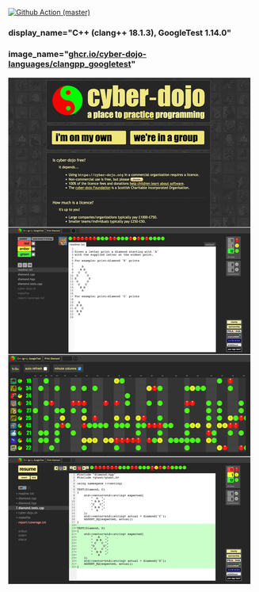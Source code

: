 [![Github Action (master)](https://github.com/cyber-dojo-start-points/clangplusplus-googletest/actions/workflows/main.yml/badge.svg)](https://github.com/cyber-dojo-start-points/clangplusplus-googletest/actions)

### display_name="C++ (clang++ 18.1.3), GoogleTest 1.14.0"
### image_name="[ghcr.io/cyber-dojo-languages/clangpp_googletest](https://hub.docker.com/repository/docker/cyberdojofoundation/clangpp_googletest)"

![cyber-dojo.org home page](https://github.com/cyber-dojo/cyber-dojo/blob/master/shared/home_page_snapshot.png)
